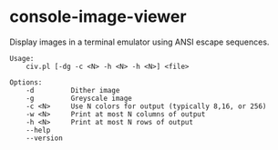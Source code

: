 # console-image-viewer
Display images in a terminal emulator using ANSI escape sequences.
````
Usage:
	civ.pl [-dg -c <N> -h <N> -h <N>] <file>

Options:
	-d         Dither image
	-g         Greyscale image
	-c <N>     Use N colors for output (typically 8,16, or 256)
	-w <N>     Print at most N columns of output
	-h <N>     Print at most N rows of output
	--help
	--version
````
